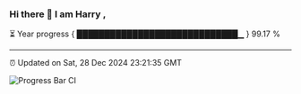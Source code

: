 ### Hi there 👋 I am Harry , 

⏳ Year progress { █████████████████████████████▁ } 99.17 %

---

⏰ Updated on Sat, 28 Dec 2024 23:21:35 GMT

![Progress Bar CI](https://github.com/duykhang68/duykhang68/workflows/Progress%20Bar%20CI/badge.svg)
